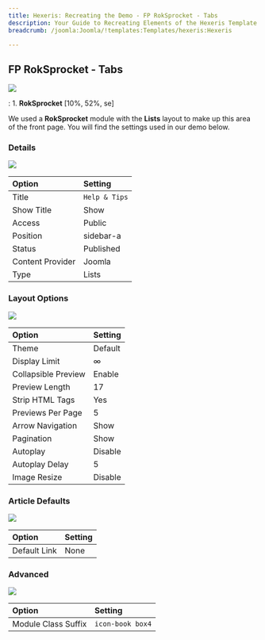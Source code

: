 ```yaml
---
title: Hexeris: Recreating the Demo - FP RokSprocket - Tabs
description: Your Guide to Recreating Elements of the Hexeris Template for Joomla
breadcrumb: /joomla:Joomla/!templates:Templates/hexeris:Hexeris

---
```


FP RokSprocket - Tabs
-----
![][demo]

:   1. **RokSprocket** [10%, 52%, se]

We used a **RokSprocket** module with the **Lists** layout to make up this area of the front page. You will find the settings used in our demo below.

### Details
![][demo2]

| Option           | Setting       |  
| :--------------- | :------------ |  
| Title            | `Help & Tips` |  
| Show Title       | Show          |  
| Access           | Public        |  
| Position         | sidebar-a     |  
| Status           | Published     |  
| Content Provider | Joomla        |  
| Type             | Lists         |  

### Layout Options
![][demo3]

| Option              | Setting |  
| :------------------ | :------ |  
| Theme               | Default |  
| Display Limit       | ∞       |  
| Collapsible Preview | Enable  |  
| Preview Length      | 17      |  
| Strip HTML Tags     | Yes     |  
| Previews Per Page   | 5       |  
| Arrow Navigation    | Show    |  
| Pagination          | Show    |  
| Autoplay            | Disable |  
| Autoplay Delay      | 5       |  
| Image Resize        | Disable |

### Article Defaults
![][demo4]

| Option       | Setting |  
| :----------- | :------ |  
| Default Link | None    |  

### Advanced
![][demo5]

| Option              | Setting          |  
| :------------------ | :--------------- |  
| Module Class Suffix | `icon-book box4` |

[demo]: assets/demo_5.jpeg
[demo2]: assets/help_1.jpeg
[demo3]: assets/help_2.jpeg
[demo4]: assets/help_3.jpeg
[demo5]: assets/help_4.jpeg